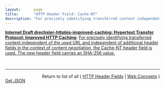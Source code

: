 ```yaml
---
layout:      page
title:       "HTTP Header Field: Cache-NT"
description: "For precisely identifying transferred content independent of the used URL and independent of additional header fields in the context of content negotiation, the Cache-NT header field is used. The new header field carries an SHA-256 value."
---
```


**[Internet Draft drechsler-httpbis-improved-caching: Hypertext Transfer Protocol: Improved HTTP Caching](/specs/IETF/I-D/drechsler-httpbis-improved-caching "This document describes an improved HTTP caching method which can be applied in addition to the standard caching behavior for HTTP. It defines the associated header field that controls this improved caching mechanism and a modified caching operation which is slightly different to standard caching operation for HTTP."):** [For precisely identifying transferred content independent of the used URL and independent of additional header fields in the context of content negotiation, the Cache-NT header field is used. The new header field carries an SHA-256 value.](http://tools.ietf.org/html/draft-drechsler-httpbis-improved-caching#section-2.1 "Read documentation for HTTP Header Field &#34;Cache-NT&#34;")

<br/>
<hr/>

<p style="float : left"><a href="Cache-NT.json" title="Get JSON representing this particular Web Concept">Get JSON</a></p>
<p style="text-align: right">Return to list of all ( <a href="../http-headers">HTTP Header Fields</a> | <a href="../">Web Concepts</a> )</p>
